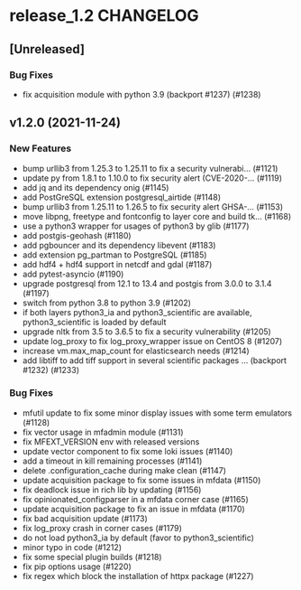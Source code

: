 # release_1.2 CHANGELOG

## [Unreleased]

### Bug Fixes

- fix acquisition module with python 3.9 (backport #1237) (#1238)

## v1.2.0 (2021-11-24)

### New Features

- bump urllib3 from 1.25.3 to 1.25.11 to fix a security vulnerabi… (#1121)
- update py from 1.8.1 to 1.10.0 to fix security alert (CVE-2020-… (#1119)
- add jq and its dependency onig (#1145)
- add PostGreSQL extension postgresql_airtide (#1148)
- bump urllib3 from 1.25.11 to 1.26.5 to fix security alert GHSA-… (#1153)
- move libpng, freetype and fontconfig to layer core and build tk… (#1168)
- use a python3 wrapper for usages of python3 by glib  (#1177)
- add postgis-geohash (#1180)
- add pgbouncer and its dependency libevent (#1183)
- add extension pg_partman to PostgreSQL (#1185)
- add hdf4 + hdf4 support in netcdf and gdal (#1187)
- add pytest-asyncio (#1190)
- upgrade postgresql from 12.1 to 13.4 and postgis from 3.0.0 to 3.1.4 (#1197)
- switch from python 3.8 to python 3.9 (#1202)
- if both layers python3_ia and python3_scientific are available, python3_scientific is loaded by default
- upgrade nltk from 3.5 to 3.6.5 to fix a security vulnerability (#1205)
- update log_proxy to fix log_proxy_wrapper issue on CentOS 8 (#1207)
- increase vm.max_map_count for elasticsearch needs (#1214)
- add libtiff to add tiff support in several scientific packages … (backport #1232) (#1233)

### Bug Fixes

- mfutil update to fix some minor display issues with some term emulators (#1128)
- fix vector usage in mfadmin module (#1131)
- fix MFEXT_VERSION env with released versions
- update vector component to fix some loki issues (#1140)
- add a timeout in kill remaining processes (#1141)
- delete .configuration_cache during make clean (#1147)
- update acquisition package to fix some issues in mfdata (#1150)
- fix deadlock issue in rich lib by updating (#1156)
- fix opinionated_configparser in a mfdata corner case (#1165)
- update acquisition package to fix an issue in mfdata (#1170)
- fix bad acquisition update (#1173)
- fix log_proxy crash in corner cases  (#1179)
- do not load python3_ia by default (favor to python3_scientific)
- minor typo in code (#1212)
- fix some special plugin builds (#1218)
- fix pip options usage (#1220)
- fix regex which block the installation of httpx package (#1227)


